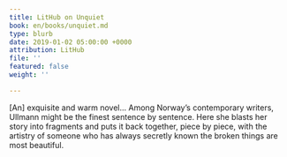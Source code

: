 ```yaml
---
title: LitHub on Unquiet
book: en/books/unquiet.md
type: blurb
date: 2019-01-02 05:00:00 +0000
attribution: LitHub
file: ''
featured: false
weight: ''

---
```

\[An\] exquisite and warm novel... Among Norway’s contemporary writers, Ullmann might be the finest sentence by sentence. Here she blasts her story into fragments and puts it back together, piece by piece, with the artistry of someone who has always secretly known the broken things are most beautiful.